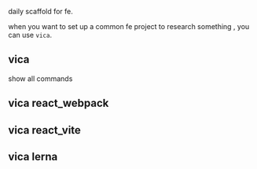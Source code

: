 daily scaffold for fe.

when you want to set up a common fe project to research something , you can use `vica`.

## vica 

show all commands

## vica react_webpack 

## vica react_vite

## vica lerna

